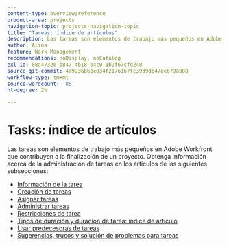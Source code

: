 ```yaml
---
content-type: overview;reference
product-area: projects
navigation-topic: projects-navigation-topic
title: "Tareas: índice de artículos"
description: Las tareas son elementos de trabajo más pequeños en Adobe Workfront que contribuyen a la finalización de un proyecto. Consulte los siguientes artículos para obtener información sobre la administración de tareas.
author: Alina
feature: Work Management
recommendations: noDisplay, noCatalog
exl-id: 08a47320-b847-4b18-b4c0-1b9f67cfd248
source-git-commit: 4a9936b6bc034f2176167fc3939d647ee679a888
workflow-type: tm+mt
source-wordcount: '85'
ht-degree: 2%

---
```


# Tasks: índice de artículos

<!--Audited: 01/2024-->

Las tareas son elementos de trabajo más pequeños en Adobe Workfront que contribuyen a la finalización de un proyecto. Obtenga información acerca de la administración de tareas en los artículos de las siguientes subsecciones:

* [Información de la tarea](../../manage-work/tasks/task-information/task-information.md)
* [Creación de tareas](../../manage-work/tasks/create-tasks/create-tasks-overview-1.md)
* [Asignar tareas](../../manage-work/tasks/assign-tasks/assign-tasks-1.md)
* [Administrar tareas](../../manage-work/tasks/manage-tasks/manage-tasks.md)
* [Restricciones de tarea](../../manage-work/tasks/task-constraints/task-constraints.md)
* [Tipos de duración y duración de tarea: índice de artículo](../../manage-work/tasks/taskdurtn/task-duration-duration-type.md)
* [Usar predecesoras de tareas](../../manage-work/tasks/use-prdcssrs/use-task-predecessors.md)
* [Sugerencias, trucos y solución de problemas para tareas](../../manage-work/tasks/tips-tricks-and-troubleshooting/tips-tricks-troubleshooting-tasks.md)
